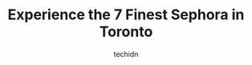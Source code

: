 ---
layout: ampstory
image: https://i0.wp.com/www.auto.or.id/wp-content/uploads/2023/06/sephora-0-toronto-1686321970.jpeg?resize=640,853
author: techidn
featured: false
description: Toronto, Ontario, Canada is a haven for Sephora enthusiasts, boasting an impressive array of 7 top-notch establishments. Whether youre a seasoned connoisseur or simply curious to explore th
title: Experience the 7 Finest Sephora in Toronto
cover:
   title: Experience the 7 Finest Sephora in Toronto
   subtitle: AUTO.OR.ID
   background: https://www.auto.or.id/wp-content/uploads/2023/06/sephora-0-toronto-1686321970.jpeg

pages: 
 - layout: thirds
   top: <h1>#1 SEPHORA</h1>
   bottom: "<p>Overall its good and carries more varieties and inventory than other stores. The only downside is that the moment you enter the store you start getting chased by employe</p>"
   background: https://www.auto.or.id/wp-content/uploads/2023/06/sephora-1-toronto-1686321971.jpeg
   backgroundblur: true
 - layout: thirds
   top: <h1>#2 SEPHORA</h1>
   bottom: "<p>300 Borough Dr, Scarborough, ON M1P 4P5, Canada</p>"
   background: https://www.auto.or.id/wp-content/uploads/2023/06/sephora-2-toronto-1686321972.jpeg
   cta:
      link: https://www.auto.or.id/experience-the-7-finest-sephora-in-toronto/
      text: Experience the 7 Finest Sephora in Toronto
 - layout: thirds
   top: <h1>#3 SEPHORA</h1>
   bottom: "<p>77 Bloor St W Unit #1, Toronto, ON M5S 2B4, Canada</p>"
   background: https://images.unsplash.com/photo-1568738836391-d15d766832ad?ixlib=rb-4.0.3&ixid=MnwxMjA3fDB8MHxwaG90by1wYWdlfHx8fGVufDB8fHx8&auto=format&fit=crop&w=640&h=853&q=80
   cta:
      link: https://www.auto.or.id/experience-the-7-finest-sephora-in-toronto/
      text: Experience the 7 Finest Sephora in Toronto
 - layout: thirds
   top: <h1>#4 SEPHORA</h1>
   bottom: "<p>1800 Sheppard Ave E Unit # 2062, Toronto, ON M2J 5A7, Canada</p>"
   background: https://images.unsplash.com/photo-1614905218621-99262ff8f8e1?ixlib=rb-4.0.3&ixid=MnwxMjA3fDB8MHxwaG90by1wYWdlfHx8fGVufDB8fHx8&auto=format&fit=crop&w=640&h=853&q=80
   cta:
      link: https://www.auto.or.id/experience-the-7-finest-sephora-in-toronto/
      text: Experience the 7 Finest Sephora in Toronto
 - layout: thirds
   top: <h1>#5 SEPHORA</h1>
   bottom: "<p>2300 Yonge St Unit #100, Toronto, ON M4R 1K8, Canada</p>"
   background: https://images.unsplash.com/photo-1627404958332-cd698bcce36c?ixlib=rb-4.0.3&ixid=MnwxMjA3fDB8MHxwaG90by1wYWdlfHx8fGVufDB8fHx8&auto=format&fit=crop&w=640&h=853&q=80
   cta:
      link: https://www.auto.or.id/experience-the-7-finest-sephora-in-toronto/
      text: Experience the 7 Finest Sephora in Toronto
 - layout: thirds
   top: <h1>#6 SEPHORA</h1>
   bottom: "<p>25 The West Mall Unit #1210, Toronto, ON M9C 1B8, Canada</p>"
   background: https://images.unsplash.com/photo-1515674447568-09bbb507b96c?ixlib=rb-4.0.3&ixid=MnwxMjA3fDB8MHxwaG90by1wYWdlfHx8fGVufDB8fHx8&auto=format&fit=crop&w=640&h=853&q=80
   cta:
      link: https://www.auto.or.id/experience-the-7-finest-sephora-in-toronto/
      text: Experience the 7 Finest Sephora in Toronto
 - layout: thirds
   top: <h1>#7 SEPHORA</h1>
   bottom: "<p>2901 Bayview Ave, Toronto, ON M2K 1E6, Canada</p>"
   background: https://images.unsplash.com/photo-1653047256226-ab0d16c758d5?ixlib=rb-4.0.3&ixid=MnwxMjA3fDB8MHxwaG90by1wYWdlfHx8fGVufDB8fHx8&auto=format&fit=crop&w=640&h=853&q=80
   cta:
      link: https://www.auto.or.id/experience-the-7-finest-sephora-in-toronto/
      text: Experience the 7 Finest Sephora in Toronto
 - layout: thirds
   middle: Continue reading...
   background: https://images.unsplash.com/photo-1568616389075-7ec27e747c9a?ixlib=rb-4.0.3&ixid=MnwxMjA3fDB8MHxwaG90by1wYWdlfHx8fGVufDB8fHx8&auto=format&fit=crop&w=640&h=853&q=80
   cta:
      link: https://www.auto.or.id/experience-the-7-finest-sephora-in-toronto/
      text: Experience the 7 Finest Sephora in Toronto

---